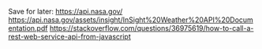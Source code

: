 Save for later:
https://api.nasa.gov/
https://api.nasa.gov/assets/insight/InSight%20Weather%20API%20Documentation.pdf
https://stackoverflow.com/questions/36975619/how-to-call-a-rest-web-service-api-from-javascript
